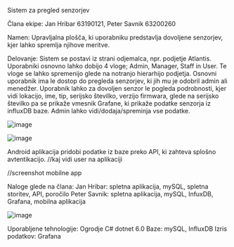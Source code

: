 Sistem za pregled senzorjev

Člana ekipe:
Jan Hribar 63190121,
Peter Savnik 63200260

Namen: Upravljalna plošča, ki uporabniku predstavlja dovoljene senzorjev, kjer lahko spremlja njihove meritve.

Delovanje: Sistem se postavi iz strani odjemalca, npr. podjetje Atlantis. Uporabniki osnovno lahko dobijo 4 vloge; Admin, Manager, Staff in User. Te vloge se lahko spremenijo glede na notranjo hierarhijo podjetja. Osnovni uporabnik ima le dostop do pregleda senzorjev, ki jih mu je odobril admin ali menedžer. Uporabnik lahko za dovoljen senzor le pogleda podrobnosti, kjer vidi lokacijo, ime, tip, serijsko številko, verzijo firmwara, glede na serijsko številko pa se prikaže vmesnik Grafane, ki prikaže podatke senzorja iz influxDB baze. Admin lahko vidi/dodaja/spreminja vse podatke.

![image](https://user-images.githubusercontent.com/15855414/148589844-59eb7eca-a9de-4f2b-a552-a621ee750122.png)

![image](https://user-images.githubusercontent.com/15855414/148590128-33a5ac0c-4632-4ddd-9345-d0b1c0a00438.png)


Android aplikacija pridobi podatke iz baze preko API, ki zahteva splošno avtentikacijo. //kaj vidi user na aplikaciji

//screenshot mobilne app

Naloge glede na člana:
Jan Hribar: spletna aplikacija, mySQL, spletna storitev, API, poročilo
Peter Savnik: spletna aplikacija, mySQL, InfuxDB, Grafana, mobilna aplikacija

![image](https://user-images.githubusercontent.com/15855414/148589643-da68c4b9-e922-4278-a52e-e899898cdd2b.png)



Uporabljene tehnologije: 
    Ogrodje C# dotnet 6.0
    Baze: mySQL, InfluxDB
    Izris podatkov: Grafana
